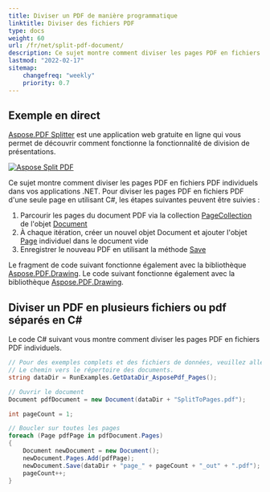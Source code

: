 ```yaml
---
title: Diviser un PDF de manière programmatique
linktitle: Diviser des fichiers PDF
type: docs
weight: 60
url: /fr/net/split-pdf-document/
description: Ce sujet montre comment diviser les pages PDF en fichiers PDF individuels dans vos applications .NET avec C#.
lastmod: "2022-02-17"
sitemap:
    changefreq: "weekly"
    priority: 0.7
---
```

<script type="application/ld+json">
{
    "@context": "https://schema.org",
    "@type": "TechArticle",
    "headline": "Diviser un PDF de manière programmatique",
    "alternativeHeadline": "Comment diviser un PDF avec .NET",
    "author": {
        "@type": "Person",
        "name":"Anastasiia Holub",
        "givenName": "Anastasiia",
        "familyName": "Holub",
        "url":"https://www.linkedin.com/in/anastasiia-holub-750430225/"
    },
    "genre": "génération de documents PDF",
    "keywords": "pdf, c#, diviser pdf",
    "wordcount": "302",
    "proficiencyLevel":"Débutant",
    "publisher": {
        "@type": "Organization",
        "name": "Équipe de documentation Aspose.PDF",
        "url": "https://products.aspose.com/pdf",
        "logo": "https://www.aspose.cloud/templates/aspose/img/products/pdf/aspose_pdf-for-net.svg",
        "alternateName": "Aspose",
        "sameAs": [
            "https://facebook.com/aspose.pdf/",
            "https://twitter.com/asposepdf",
            "https://www.youtube.com/channel/UCmV9sEg_QWYPi6BJJs7ELOg/featured",
            "https://www.linkedin.com/company/aspose",
            "https://stackoverflow.com/questions/tagged/aspose",
            "https://aspose.quora.com/",
            "https://aspose.github.io/"
        ],
        "contactPoint": [
            {
                "@type": "ContactPoint",
                "telephone": "+1 903 306 1676",
                "contactType": "sales",
                "areaServed": "US",
                "availableLanguage": "en"
            },
            {
                "@type": "ContactPoint",
                "telephone": "+44 141 628 8900",
                "contactType": "sales",
                "areaServed": "GB",
                "availableLanguage": "en"
            },
            {
                "@type": "ContactPoint",
                "telephone": "+61 2 8006 6987",
                "contactType": "sales",
                "areaServed": "AU",
                "availableLanguage": "en"
            }
        ]
    },
    "url": "/net/split-pdf-document/",
    "mainEntityOfPage": {
        "@type": "WebPage",
        "@id": "/net/split-pdf-document/"
    },
    "dateModified": "2022-02-04",
    "description": "Ce sujet montre comment diviser les pages PDF en fichiers PDF individuels dans vos applications .NET avec C#."
}
</script>

## Exemple en direct

[Aspose.PDF Splitter](https://products.aspose.app/pdf/splitter) est une application web gratuite en ligne qui vous permet de découvrir comment fonctionne la fonctionnalité de division de présentations.

[![Aspose Split PDF](splitter.png)](https://products.aspose.app/pdf/splitter)

Ce sujet montre comment diviser les pages PDF en fichiers PDF individuels dans vos applications .NET. Pour diviser les pages PDF en fichiers PDF d'une seule page en utilisant C#, les étapes suivantes peuvent être suivies :

1. Parcourir les pages du document PDF via la collection [PageCollection](https://reference.aspose.com/pdf/net/aspose.pdf/pagecollection) de l'objet [Document](https://reference.aspose.com/pdf/net/aspose.pdf/document)
1. À chaque itération, créer un nouvel objet Document et ajouter l'objet [Page](https://reference.aspose.com/pdf/net/aspose.pdf/page) individuel dans le document vide
1. Enregistrer le nouveau PDF en utilisant la méthode [Save](https://reference.aspose.com/pdf/net/aspose.pdf.document/save/methods/4)

Le fragment de code suivant fonctionne également avec la bibliothèque [Aspose.PDF.Drawing](/pdf/fr/net/drawing/).
Le code suivant fonctionne également avec la bibliothèque [Aspose.PDF.Drawing](/pdf/fr/net/drawing/).

## Diviser un PDF en plusieurs fichiers ou pdf séparés en C#

Le code C# suivant vous montre comment diviser les pages PDF en fichiers PDF individuels.

```csharp
// Pour des exemples complets et des fichiers de données, veuillez aller à https://github.com/aspose-pdf/Aspose.PDF-for-.NET
// Le chemin vers le répertoire des documents.
string dataDir = RunExamples.GetDataDir_AsposePdf_Pages();

// Ouvrir le document
Document pdfDocument = new Document(dataDir + "SplitToPages.pdf");

int pageCount = 1;

// Boucler sur toutes les pages
foreach (Page pdfPage in pdfDocument.Pages)
{
    Document newDocument = new Document();
    newDocument.Pages.Add(pdfPage);
    newDocument.Save(dataDir + "page_" + pageCount + "_out" + ".pdf");
    pageCount++;
}
```

